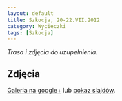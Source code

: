 ```yaml
---
layout: default
title: Szkocja, 20-22.VII.2012
category: Wycieczki
tags: [Szkocja]
---
```


*Trasa i zdjęcia do uzupełnienia.*

Zdjęcia
-------

[Galeria na google+](https://plus.google.com/photos/+TomekKobyli%C5%84ski/albums/5876300070468819521) lub
[pokaz slajdów](https://plus.google.com/photos/+TomekKobyli%C5%84ski/albums/5876300070468819521/5876300075340938722?pid=5876300075340938722&oid=%2BTomekKobyli%C5%84ski).



